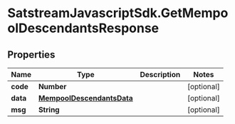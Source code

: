 # SatstreamJavascriptSdk.GetMempoolDescendantsResponse

## Properties
Name | Type | Description | Notes
------------ | ------------- | ------------- | -------------
**code** | **Number** |  | [optional] 
**data** | [**MempoolDescendantsData**](MempoolDescendantsData.md) |  | [optional] 
**msg** | **String** |  | [optional] 
